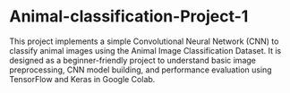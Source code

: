 # Animal-classification-Project-1
This project implements a simple Convolutional Neural Network (CNN) to classify animal images using the Animal Image Classification Dataset. It is designed as a beginner-friendly project to understand basic image preprocessing, CNN model building, and performance evaluation using TensorFlow and Keras in Google Colab.
